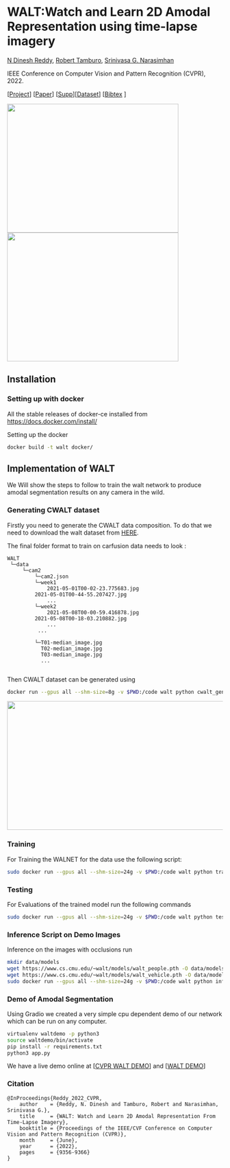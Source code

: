 WALT:Watch and Learn 2D Amodal Representation using time-lapse imagery
======================

[N Dinesh Reddy](http://cs.cmu.edu/~dnarapur), [Robert Tamburo](https://www.ri.cmu.edu/ri-people/robert-joseph-tamburo/), [Srinivasa G. Narasimhan](http://www.cs.cmu.edu/~srinivas/)

IEEE Conference on Computer Vision and Pattern Recognition (CVPR), 2022. 

[[Project](https://www.cs.cmu.edu/~walt/)] [[Paper](https://openaccess.thecvf.com/content/CVPR2022/papers/Reddy_WALT_Watch_and_Learn_2D_Amodal_Representation_From_Time-Lapse_Imagery_CVPR_2022_paper.pdf)] [[Supp](https://openaccess.thecvf.com/content/CVPR2022/supplemental/Reddy_WALT_Watch_and_CVPR_2022_supplemental.zip)][[Dataset](http://www.cs.cmu.edu/~walt/license.html)] [[Bibtex](http://www.cs.cmu.edu/~walt/walt.bib) ]

<img src="github_vis/vis_cars.gif" width="400" height="300"/><img src="github_vis/vis_people.gif" width="400" height="300"/>

## Installation

### Setting up with docker

All the stable releases of docker-ce installed from https://docs.docker.com/install/

Setting up the docker

```bash
docker build -t walt docker/
```

## Implementation of WALT
We Will show the steps to follow to train the walt network to produce amodal segmentation results on any camera in the wild. 

### Generating CWALT dataset
Firstly you need to generate the CWALT data composition. To do that we need to download the walt dataset from [HERE](http://www.cs.cmu.edu/~walt/license.html).

The final folder format to train on carfusion data needs to look :

 ```text
WALT
  └─data
      └─cam2
          └─cam2.json
          └─week1
              2021-05-01T00-02-23.775683.jpg
	      2021-05-01T00-44-55.207427.jpg
              ...
          └─week2
              2021-05-08T00-00-59.416878.jpg
	      2021-05-08T00-18-03.210882.jpg
              ...
           ...

          └─T01-median_image.jpg
            T02-median_image.jpg
            T03-median_image.jpg
            ...	
                
```

 
Then CWALT dataset can be generated using 
```bash
docker run --gpus all --shm-size=8g -v $PWD:/code walt python cwalt_generate.py
```
<img src="github_vis/cwalt.gif" width="800" height="300"/>

### Training 
For Training the WALNET for the data use the following script:

```bash
sudo docker run --gpus all --shm-size=24g -v $PWD:/code walt python train.py configs/walt/walt_vehicle.py
```

### Testing

For Evaluations of the trained model run the following commands
```bash
sudo docker run --gpus all --shm-size=24g -v $PWD:/code walt python test.py configs/walt/walt_vehicle.py {Trained Model}.pth --eval bbox
```
### Inference Script on Demo Images

Inference on the images with occlusions run
 
```bash
mkdir data/models
wget https://www.cs.cmu.edu/~walt/models/walt_people.pth -O data/models/walt_people.pth
wget https://www.cs.cmu.edu/~walt/models/walt_vehicle.pth -O data/models/walt_vehicle.pth
sudo docker run --gpus all --shm-size=24g -v $PWD:/code walt python infer.py 
```

### Demo of Amodal Segmentation
Using Gradio we created a very simple cpu dependent demo of our network which can be run on any computer.

```bash
virtualenv waltdemo -p python3
source waltdemo/bin/activate
pip install -r requirements.txt
python3 app.py
```

We have a live demo online at [[CVPR WALT DEMO](https://huggingface.co/spaces/CVPR/WALT)] and [[WALT DEMO](https://huggingface.co/spaces/dineshreddy/WALT)]
### Citation
```
@InProceedings{Reddy_2022_CVPR,
    author    = {Reddy, N. Dinesh and Tamburo, Robert and Narasimhan, Srinivasa G.},
    title     = {WALT: Watch and Learn 2D Amodal Representation From Time-Lapse Imagery},
    booktitle = {Proceedings of the IEEE/CVF Conference on Computer Vision and Pattern Recognition (CVPR)},
    month     = {June},
    year      = {2022},
    pages     = {9356-9366}
}
```


